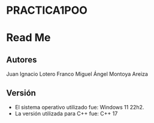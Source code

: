 # PRACTICA1POO
# Read Me
## Autores
Juan Ignacio Lotero Franco
Miguel Ángel Montoya Areiza
## Versión
-   El sistema operativo utilizado fue: 	Windows 11 22h2.
-   La versión utilizada para C++ fue: C++ 17
